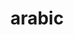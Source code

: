 ---
layout: layouts/taxonomy.njk
title: arabic
description: Posts from tag arabic
pagination:
  data: readyPosts.tag.arabic
  size: 10
permalink: "tag/arabic{% if pagination.pageNumber > 0 %}/{{ pagination.pageNumber | plus: 1 }}{% endif %}/"
taxonomy: Tag
---